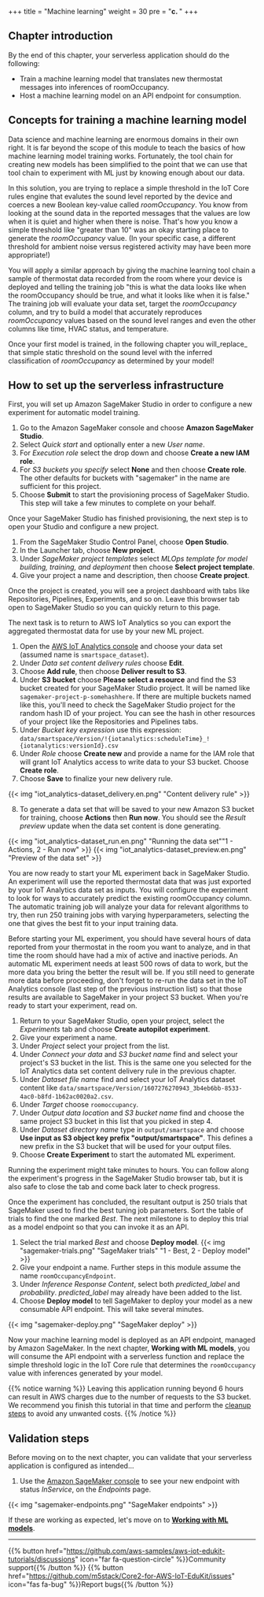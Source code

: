+++
title = "Machine learning"
weight = 30
pre = "<b>c. </b>"
+++

## Chapter introduction
By the end of this chapter, your serverless application should do the following:

* Train a machine learning model that translates new thermostat messages into inferences of roomOccupancy.
* Host a machine learning model on an API endpoint for consumption.

## Concepts for training a machine learning model
Data science and machine learning are enormous domains in their own right. It is far beyond the scope of this module to teach the basics of how machine learning model training works. Fortunately, the tool chain for creating new models has been simplified to the point that we can use that tool chain to experiment with ML just by knowing enough about our data.

In this solution, you are trying to replace a simple threshold in the IoT Core rules engine that evalutes the sound level reported by the device and coerces a new Boolean key-value called *roomOccupancy*. You know from looking at the sound data in the reported messages that the values are low when it is quiet and higher when there is noise. That's how you know a simple threshold like "greater than 10" was an okay starting place to generate the *roomOccupancy* value. (In your specific case, a different threshold for ambient noise versus registered activity may have been more appropriate!) 

You will apply a similar approach by giving the machine learning tool chain a sample of thermostat data recorded from the room where your device is deployed and telling the training job "this is what the data looks like when the roomOccupancy should be true, and what it looks like when it is false." The training job will evaluate your data set, target the *roomOccupancy* column, and try to build a model that accurately reproduces *roomOccupancy* values based on the sound level ranges and even the other columns like time, HVAC status, and temperature. 

Once your first model is trained, in the following chapter you will_replace_ that simple static threshold on the sound level with the inferred classification of *roomOccupancy* as determined by your model!

## How to set up the serverless infrastructure
First, you will set up Amazon SageMaker Studio in order to configure a new experiment for automatic model training.

1. Go to the Amazon SageMaker console and choose **Amazon SageMaker Studio**.
2. Select *Quick start* and optionally enter a new *User name*.
3. For *Execution role* select the drop down and choose **Create a new IAM role**.
4. For *S3 buckets you specify* select **None** and then choose **Create role**. The other defaults for buckets with "sagemaker" in the name are sufficient for this project. 
5. Choose **Submit** to start the provisioning process of SageMaker Studio. This step will take a few minutes to complete on your behalf.

Once your SageMaker Studio has finished provisioning, the next step is to open your Studio and configure a new project. 

1. From the SageMaker Studio Control Panel, choose **Open Studio**.
2. In the Launcher tab, choose **New project**.
3. Under *SageMaker project templates* select *MLOps template for model building, training, and deployment* then choose **Select project template**.
4. Give your project a name and description, then choose **Create project**.

Once the project is created, you will see a project dashboard with tabs like Repositories, Pipelines, Experiments, and so on. Leave this browser tab open to SageMaker Studio so you can quickly return to this page.

The next task is to return to AWS IoT Analytics so you can export the aggregated thermostat data for use by your new ML project.

1. Open the [AWS IoT Analytics console](https://us-west-2.console.aws.amazon.com/iotanalytics/home?region=us-west-2#/datasets) and choose your data set (assumed name is `smartspace_dataset`).
2. Under *Data set content delivery rules* choose **Edit**.
3. Choose **Add rule**, then choose **Deliver result to S3**.
4. Under **S3 bucket** choose **Please select a resource** and find the S3 bucket created for your SageMaker Studio project. It will be named like `sagemaker-project-p-somehashhere`. If there are multiple buckets named like this, you'll need to check the SageMaker Studio project for the random hash ID of your project. You can see the hash in other resources of your project like the Repositories and Pipelines tabs.
5. Under *Bucket key expression* use this expression: `data/smartspace/Version/!{iotanalytics:scheduleTime}_!{iotanalytics:versionId}.csv`
6. Under *Role* choose **Create new** and provide a name for the IAM role that will grant IoT Analytics access to write data to your S3 bucket. Choose **Create role**.
7. Choose **Save** to finalize your new delivery rule.

{{< img "iot_analytics-dataset_delivery.en.png" "Content delivery rule" >}}

8. To generate a data set that will be saved to your new Amazon S3 bucket for training, choose **Actions** then **Run now**. You should see the *Result preview* update when the data set content is done generating.

{{< img "iot_analytics-dataset_run.en.png" "Running the data set""1 - Actions, 2 - Run now" >}}
{{< img "iot_analytics-dataset_preview.en.png" "Preview of the data set" >}}

You are now ready to start your ML experiment back in SageMaker Studio. An experiment will use the reported thermostat data that was just exported by your IoT Analytics data set as inputs. You will configure the experiment to look for ways to accurately predict the existing roomOccupancy column. The automatic training job will analyze your data for relevant algorithms to try, then run 250 training jobs with varying hyperparameters, selecting the one that gives the best fit to your input training data.

Before starting your ML experiment, you should have several hours of data reported from your thermostat in the room you want to analyze, and in that time the room should have had a mix of active and inactive periods. An automatic ML experiment needs at least 500 rows of data to work, but the more data you bring the better the result will be. If you still need to generate more data before proceeding, don't forget to re-run the data set in the IoT Analytics console (last step of the previous instruction list) so that those results are available to SageMaker in your project S3 bucket. When you're ready to start your experiment, read on.

1. Return to your SageMaker Studio, open your project, select the *Experiments* tab and choose **Create autopilot experiment**.
2. Give your experiment a name.
3. Under *Project* select your project from the list.
4. Under *Connect your data* and *S3 bucket name* find and select your project's S3 bucket in the list. This is the same one you selected for the IoT Analytics data set content delivery rule in the previous chapter.
5. Under *Dataset file name* find and select your IoT Analytics dataset content like `data/smartspace/Version/1607276270943_3b4eb6bb-8533-4ac0-b8fd-1b62ac0020a2.csv`.
6. Under *Target* choose `roomoccupancy`.
7. Under *Output data location* and *S3 bucket name* find and choose the same project S3 bucket in this list that you picked in step 4.
8. Under *Dataset directory name* type in `output/smartspace` and choose **Use input as S3 object key prefix "output/smartspace"**. This defines a new prefix in the S3 bucket that will be used for your output files.
9. Choose **Create Experiment** to start the automated ML experiment. 

Running the experiment might take minutes to hours. You can follow along the experiment's progress in the SageMaker Studio browser tab, but it is also safe to close the tab and come back later to check progress.

Once the experiment has concluded, the resultant output is 250 trials that SageMaker used to find the best tuning job parameters. Sort the table of trials to find the one marked *Best*. The next milestone is to deploy this trial as a model endpoint so that you can invoke it as an API.

1. Select the trial marked *Best* and choose **Deploy model**.
   {{< img "sagemaker-trials.png" "SageMaker trials" "1 - Best, 2 - Deploy model" >}}
2. Give your endpoint a name. Further steps in this module assume the name `roomOccupancyEndpoint`.
3. Under *Inference Response Content*, select both *predicted_label* and *probability*. *predicted_label* may already have been added to the list.
4. Choose **Deploy model** to tell SageMaker to deploy your model as a new consumable API endpoint. This will take several minutes. 

{{< img "sagemaker-deploy.png" "SageMaker deploy" >}}

Now your machine learning model is deployed as an API endpoint, managed by Amazon SageMaker. In the next chapter, **Working with ML models**, you will consume the API endpoint with a serverless function and replace the simple threshold logic in the IoT Core rule that determines the `roomOccupancy` value with inferences generated by your model.

{{% notice warning %}}
Leaving this application running beyond 6 hours can result in AWS charges due to the number of requests to the S3 bucket. We recommend you finish this tutorial in that time and perform the [cleanup steps](/en/smart-spaces/conclusion.html#clean-up) to avoid any unwanted costs.
{{% /notice %}}

## Validation steps
Before moving on to the next chapter, you can validate that your serverless application is configured as intended...
1. Use the [Amazon SageMaker console](https://us-west-2.console.aws.amazon.com/sagemaker/home?region=us-west-2#/endpoints) to see your new endpoint with status *InService*, on the *Endpoints* page. 

{{< img "sagemaker-endpoints.png" "SageMaker endpoints" >}}

If these are working as expected, let's move on to [**Working with ML models**](/en/smart-spaces/working-with-ml-models.html).

---
{{% button href="https://github.com/aws-samples/aws-iot-edukit-tutorials/discussions" icon="far fa-question-circle" %}}Community support{{% /button %}} {{% button href="https://github.com/m5stack/Core2-for-AWS-IoT-EduKit/issues" icon="fas fa-bug" %}}Report bugs{{% /button %}}